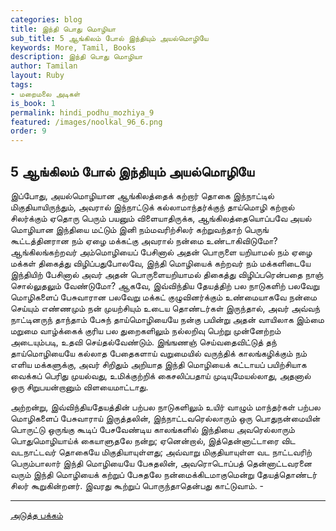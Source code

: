 ```yaml
---
categories: blog
title: இந்தி பொது மொழியா
sub_title: 5 ஆங்கிலம் போல் இந்தியும் அயல்மொழியே
keywords: More, Tamil, Books
description: இந்தி பொது மொழியா
author: Tamilan
layout: Ruby
tags:
- மறைமலை அடிகள்
is_book: 1
permalink: hindi_podhu_mozhiya_9
featured: /images/noolkal_96_6.png
order: 9
---
```

## 5 ஆங்கிலம் போல் இந்தியும் அயல்மொழியே

இப்போது, அயல்மொழியான ஆங்கிலத்தைக் கற்றார் தொகை இந்நாட்டில் மிகுதியாயிருந்தும், அவரால் இந்நாட்டுக் கல்லாமாந்தர்க்குந் தாய்மொழி கற்றால் சிலர்க்கும் ஏதொரு பெரும் பயனும் விளையாதிருக்க, ஆங்கிலத்தையொப்பவே அயல் மொழியான இந்தியை மட்டும் இனி நம்மவரிற்சிலர் கற்றுவந்தாற் பெருங் கூட்டத்தினரான நம் ஏழை மக்கட்கு அவரால் நன்மை உண்டாகிவிடுமோ? ஆங்கிலங்கற்றவர் அம்மொழியைப் பேசினால் அதன் பொருளை யறியாமல் நம் ஏழை மக்கள் திகைத்து விழிப்பதுபோலவே, இந்தி மொழியைக் கற்றவர் நம் மக்களிடையே இந்தியிற் பேசினால் அவர் அதன் பொருளையறியாமல் திகைத்து விழிப்பரென்பதை நாஞ் சொல்லுதலும் வேண்டுமோ? ஆகவே, இவ்விந்திய தேயத்திற் பல நாடுகளிற் பலவேறு மொழிகளைப் பேசுவாரான பலவேறு மக்கட் குழுவினர்க்கும் உண்மையாகவே நன்மை செய்யும் எண்ணமும் நன் முயற்சியும் உடைய தொண்டர்கள் இருந்தால், அவர் அவ்வந் நாட்டினருந் தாந்தாம் பேசுந் தாய்மொழியையே நன்கு பயின்று அதன் வாயிலாக இம்மை மறுமை வாழ்க்கைக் குரிய பல துறைகளிலும் நல்லறிவு பெற்று முன்னேற்றம் அடையும்படி, உதவி செய்தல்வேண்டும். இங்ஙணஞ் செய்வதைவிட்டுத் தந் தாய்மொழியையே கல்லாத பேதைகளாய் வறுமையில் வருந்திக் காலங்கழிக்கும் நம் எளிய மக்களுக்கு, அவர் சிறிதும் அறியாத இந்தி மொழியைக் கட்டாயப் பயிற்சியாக வைக்கப் பெரிது முயல்வது, உமிக்குற்றிக் கைசலிப்பதாய் முடியுமேயல்லாது, அதனால் ஒரு சிறுபயன்றானும் விளயைமாட்டாது.

அற்றன்று, இவ்விந்தியதேயத்தின் பற்பல நாடுகளிலும் உயிர் வாழும் மாந்தர்கள் பற்பல மொழிகளைப் பேசுவாராய் இருத்தலின், இந்நாட்டவரெல்லாரும் ஒரு பொதுநன்மையின் பொருட்டு ஒருங்கு கூடிப் பேசவேண்டிய காலங்களில் இந்தியை அவரெல்லாரும் பொதுமொழியாய்க் கையாளுதலே நன்று; ஏனென்றால், இத்தென்னாட்டாரை விட வடநாட்டவர் தொகையே மிகுதியாயுள்ளது; அவ்வாறு மிகுதியாயுள்ள வட நாட்டவரிற் பெரும்பாலார் இந்தி மொழியையே பேசுதலின், அவரொடொப்பத் தென்னாட்டவரனை வரும் இந்தி மொழியைக் கற்றுப் பேசுதலே நன்மைக்கிடமாகுமென்று தேயத்தொண்டர் சிலர் கூறுகின்றனர். இவரது கூற்றுப் பொருந்தாதென்பது காட்டுவாம். -

* * *

[அடுத்த பக்கம்](hindi_podhu_mozhiya_10)